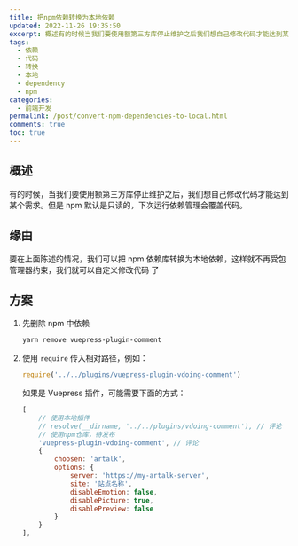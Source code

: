 ```yaml
---
title: 把npm依赖转换为本地依赖
updated: 2022-11-26 19:35:50
excerpt: 概述有的时候当我们要使用额第三方库停止维护之后我们想自己修改代码才能达到某个需求。但是npm默认是只读的下次运行依赖管理会覆盖代码。缘由要在上面陈述的情况我们可以把npm依赖库转换为本地依赖这样就不再受包管理器约束我们就可以自定义修改代码了方案先删除npm中依赖yarnremovevuepressplugincomment使用require​​传入相对路径例如_require(pluginsvuepresspluginvdoingcomment)如果是vuepress插件可能需要下面的方式_[使用本地插件
tags:
  - 依赖
  - 代码
  - 转换
  - 本地
  - dependency
  - npm
categories:
  - 前端开发
permalink: /post/convert-npm-dependencies-to-local.html
comments: true
toc: true
---
```

## 概述

有的时候，当我们要使用额第三方库停止维护之后，我们想自己修改代码才能达到某个需求。但是 npm 默认是只读的，下次运行依赖管理会覆盖代码。

## 缘由

要在上面陈述的情况，我们可以把 npm 依赖库转换为本地依赖，这样就不再受包管理器约束，我们就可以自定义修改代码 了

## 方案

1. 先删除 npm 中依赖

   ```bash
   yarn remove vuepress-plugin-comment
   ```
2. 使用 `require`​​ 传入相对路径，例如：

   ```js
   require('../../plugins/vuepress-plugin-vdoing-comment')
   ```

   如果是 Vuepress 插件，可能需要下面的方式：

   ```js
   [
       // 使用本地插件
       // resolve(__dirname, '../../plugins/vdoing-comment'), // 评论
       // 使用npm仓库，待发布
       'vuepress-plugin-vdoing-comment', // 评论
       {
           choosen: 'artalk',
           options: {
               server: 'https://my-artalk-server',
               site: '站点名称',
               disableEmotion: false,
               disablePicture: true,
               disablePreview: false
           }
       }
   ],
   ```

‍
